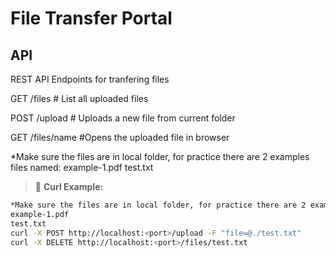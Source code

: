 # File Transfer Portal 


## API
REST API Endpoints for tranfering files 

GET /files # List all uploaded files 

POST /upload # Uploads a new file from current folder

GET /files/name #Opens the uploaded file in browser

*Make sure the files are in local folder, for practice there are 2 examples files named:
example-1.pdf
test.txt 

> 📌 **Curl Example:**
```bash
*Make sure the files are in local folder, for practice there are 2 examples files named:
example-1.pdf
test.txt 
curl -X POST http://localhost:<port>/upload -F "file=@./test.txt"
curl -X DELETE http://localhost:<port>/files/test.txt
```

